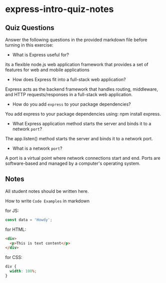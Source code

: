 # express-intro-quiz-notes

## Quiz Questions

Answer the following questions in the provided markdown file before turning in this exercise:

- What is Express useful for?

its a flexible node.js web application framework that provides a set of features for web and mobile applications

- How does Express fit into a full-stack web application?

Express acts as the backend framework that handles routing, middleware, and HTTP requests/responses in a full-stack web application.

- How do you add `express` to your package dependencies?

You add express to your package dependencies using: npm install express.

- What Express application method starts the server and binds it to a network `port`?

The app.listen() method starts the server and binds it to a network port.

- What is a network `port`?

A port is a virtual point where network connections start and end. Ports are software-based and managed by a computer's operating system.

## Notes

All student notes should be written here.

How to write `Code Examples` in markdown

for JS:

```javascript
const data = 'Howdy';
```

for HTML:

```html
<div>
  <p>This is text content</p>
</div>
```

for CSS:

```css
div {
  width: 100%;
}
```
